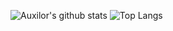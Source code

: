 ![Auxilor's github stats](https://github-readme-stats.vercel.app/api/?username=Auxilor&show_icons=true&title_color=fff&icon_color=428af5&text_color=9f9f9f&bg_color=151515)
![Top Langs](https://github-readme-stats.vercel.app/api/top-langs/?username=Auxilor&layout=compact&title_color=fff&icon_color=428af5&text_color=9f9f9f&bg_color=151515)
